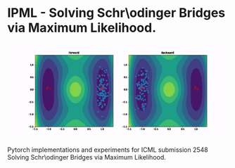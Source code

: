 # IPML - Solving Schr\odinger Bridges via Maximum Likelihood.

![well](images/nicest_well.gif)

Pytorch implementations and experiments for ICML submission 2548 Solving Schr\odinger Bridges via Maximum Likelihood.
